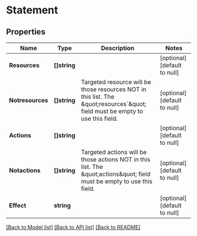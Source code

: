 # Statement

## Properties
Name | Type | Description | Notes
------------ | ------------- | ------------- | -------------
**Resources** | **[]string** |  | [optional] [default to null]
**Notresources** | **[]string** | Targeted resource will be those resources NOT in this list. The \&quot;resources&#x60;\&quot; field must be empty to use this field. | [optional] [default to null]
**Actions** | **[]string** |  | [optional] [default to null]
**Notactions** | **[]string** | Targeted actions will be those actions NOT in this list. The \&quot;actions\&quot; field must be empty to use this field. | [optional] [default to null]
**Effect** | **string** |  | [optional] [default to null]

[[Back to Model list]](../README.md#documentation-for-models) [[Back to API list]](../README.md#documentation-for-api-endpoints) [[Back to README]](../README.md)


